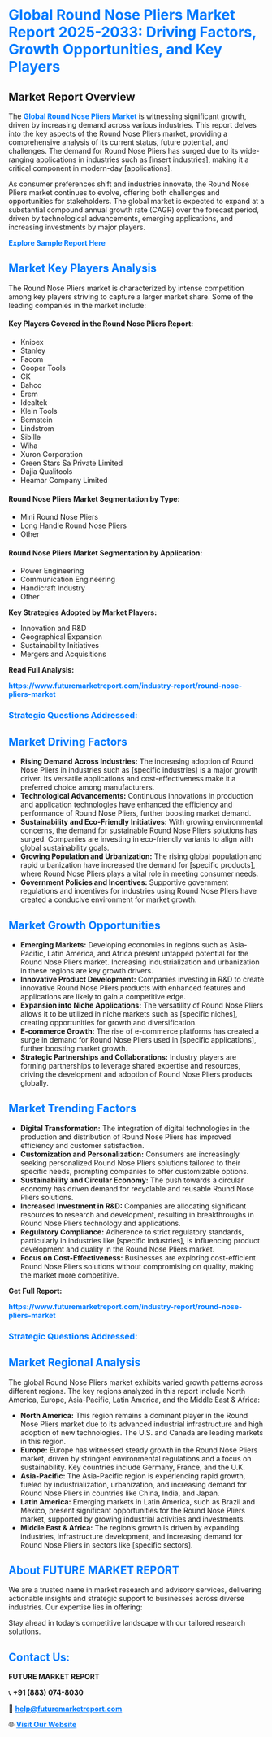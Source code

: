 <h1 style="color: #007BFF;">Global Round Nose Pliers Market Report 2025-2033: Driving Factors, Growth Opportunities, and Key Players</h1>

<section id="overview">
<h2>Market Report Overview</h2>
<p>The <a href="https://www.futuremarketreport.com/industry-report/round-nose-pliers-market" style="color: #007BFF; text-decoration: none;"><strong>Global Round Nose Pliers Market</strong></a> is witnessing significant growth, driven by increasing demand across various industries. This report delves into the key aspects of the Round Nose Pliers market, providing a comprehensive analysis of its current status, future potential, and challenges. The demand for Round Nose Pliers has surged due to its wide-ranging applications in industries such as [insert industries], making it a critical component in modern-day [applications].</p>
<p>As consumer preferences shift and industries innovate, the Round Nose Pliers market continues to evolve, offering both challenges and opportunities for stakeholders. The global market is expected to expand at a substantial compound annual growth rate (CAGR) over the forecast period, driven by technological advancements, emerging applications, and increasing investments by major players.</p>
</section>

<section id="overview">
<p><a href="https://www.futuremarketreport.com/request-sample/reportId=90952" style="color: #007BFF; text-decoration: none;"><strong>Explore Sample Report Here</strong></a></p>
</section>

<section id="key-players">
<h2 style="color: #007BFF;">Market Key Players Analysis</h2>
<p>The Round Nose Pliers market is characterized by intense competition among key players striving to capture a larger market share. Some of the leading companies in the market include:</p>
<h4>Key Players Covered in the Round Nose Pliers Report:</h4>
<ul><li>Knipex</li><li>Stanley</li><li>Facom</li><li>Cooper Tools</li><li>CK</li><li>Bahco</li><li>Erem</li><li>Idealtek</li><li>Klein Tools</li><li>Bernstein</li><li>Lindstrom</li><li>Sibille</li><li>Wiha</li><li>Xuron Corporation</li><li>Green Stars Sa Private Limited</li><li>Dajia Qualitools</li><li>Heamar Company Limited</li></ul>
<h4>Round Nose Pliers Market Segmentation by Type:</h4>
<ul><li>Mini Round Nose Pliers</li><li>Long Handle Round Nose Pliers</li><li>Other</li></ul>

<h4>Round Nose Pliers Market Segmentation by Application:</h4>
<ul><li>Power Engineering</li><li>Communication Engineering</li><li>Handicraft Industry</li><li>Other</li></ul>
<p><strong>Key Strategies Adopted by Market Players:</strong></p>
<ul>
<li>Innovation and R&D</li>
<li>Geographical Expansion</li>
<li>Sustainability Initiatives</li>
<li>Mergers and Acquisitions</li>
</ul>
</section>

<section>
<p><strong>Read Full Analysis: </strong></p><a href="https://www.futuremarketreport.com/industry-report/round-nose-pliers-market" style="color: #007BFF; text-decoration: none;"><strong>https://www.futuremarketreport.com/industry-report/round-nose-pliers-market</strong></a>
<h3 style="color: #007BFF;">Strategic Questions Addressed:</h3>
</section>

<section id="driving-factors">
<h2 style="color: #007BFF;">Market Driving Factors</h2>
<ul>
<li><strong>Rising Demand Across Industries:</strong> The increasing adoption of Round Nose Pliers in industries such as [specific industries] is a major growth driver. Its versatile applications and cost-effectiveness make it a preferred choice among manufacturers.</li>
<li><strong>Technological Advancements:</strong> Continuous innovations in production and application technologies have enhanced the efficiency and performance of Round Nose Pliers, further boosting market demand.</li>
<li><strong>Sustainability and Eco-Friendly Initiatives:</strong> With growing environmental concerns, the demand for sustainable Round Nose Pliers solutions has surged. Companies are investing in eco-friendly variants to align with global sustainability goals.</li>
<li><strong>Growing Population and Urbanization:</strong> The rising global population and rapid urbanization have increased the demand for [specific products], where Round Nose Pliers plays a vital role in meeting consumer needs.</li>
<li><strong>Government Policies and Incentives:</strong> Supportive government regulations and incentives for industries using Round Nose Pliers have created a conducive environment for market growth.</li>
</ul>
</section>

<section id="growth-opportunities">
<h2 style="color: #007BFF;">Market Growth Opportunities</h2>
<ul>
<li><strong>Emerging Markets:</strong> Developing economies in regions such as Asia-Pacific, Latin America, and Africa present untapped potential for the Round Nose Pliers market. Increasing industrialization and urbanization in these regions are key growth drivers.</li>
<li><strong>Innovative Product Development:</strong> Companies investing in R&D to create innovative Round Nose Pliers products with enhanced features and applications are likely to gain a competitive edge.</li>
<li><strong>Expansion into Niche Applications:</strong> The versatility of Round Nose Pliers allows it to be utilized in niche markets such as [specific niches], creating opportunities for growth and diversification.</li>
<li><strong>E-commerce Growth:</strong> The rise of e-commerce platforms has created a surge in demand for Round Nose Pliers used in [specific applications], further boosting market growth.</li>
<li><strong>Strategic Partnerships and Collaborations:</strong> Industry players are forming partnerships to leverage shared expertise and resources, driving the development and adoption of Round Nose Pliers products globally.</li>
</ul>
</section>

<section id="trending-factors">
<h2 style="color: #007BFF;">Market Trending Factors</h2>
<ul>
<li><strong>Digital Transformation:</strong> The integration of digital technologies in the production and distribution of Round Nose Pliers has improved efficiency and customer satisfaction.</li>
<li><strong>Customization and Personalization:</strong> Consumers are increasingly seeking personalized Round Nose Pliers solutions tailored to their specific needs, prompting companies to offer customizable options.</li>
<li><strong>Sustainability and Circular Economy:</strong> The push towards a circular economy has driven demand for recyclable and reusable Round Nose Pliers solutions.</li>
<li><strong>Increased Investment in R&D:</strong> Companies are allocating significant resources to research and development, resulting in breakthroughs in Round Nose Pliers technology and applications.</li>
<li><strong>Regulatory Compliance:</strong> Adherence to strict regulatory standards, particularly in industries like [specific industries], is influencing product development and quality in the Round Nose Pliers market.</li>
<li><strong>Focus on Cost-Effectiveness:</strong> Businesses are exploring cost-efficient Round Nose Pliers solutions without compromising on quality, making the market more competitive.</li>
</ul>
</section>

<section>
<p><strong>Get Full Report: </strong></p><a href="https://www.futuremarketreport.com/industry-report/round-nose-pliers-market" style="color: #007BFF; text-decoration: none;"><strong>https://www.futuremarketreport.com/industry-report/round-nose-pliers-market</strong></a>
<h3 style="color: #007BFF;">Strategic Questions Addressed:</h3>
</section>


<section id="regional-analysis">
<h2 style="color: #007BFF;">Market Regional Analysis</h2>
<p>The global Round Nose Pliers market exhibits varied growth patterns across different regions. The key regions analyzed in this report include North America, Europe, Asia-Pacific, Latin America, and the Middle East & Africa:</p>
<ul>
<li><strong>North America:</strong> This region remains a dominant player in the Round Nose Pliers market due to its advanced industrial infrastructure and high adoption of new technologies. The U.S. and Canada are leading markets in this region.</li>
<li><strong>Europe:</strong> Europe has witnessed steady growth in the Round Nose Pliers market, driven by stringent environmental regulations and a focus on sustainability. Key countries include Germany, France, and the U.K.</li>
<li><strong>Asia-Pacific:</strong> The Asia-Pacific region is experiencing rapid growth, fueled by industrialization, urbanization, and increasing demand for Round Nose Pliers in countries like China, India, and Japan.</li>
<li><strong>Latin America:</strong> Emerging markets in Latin America, such as Brazil and Mexico, present significant opportunities for the Round Nose Pliers market, supported by growing industrial activities and investments.</li>
<li><strong>Middle East & Africa:</strong> The region’s growth is driven by expanding industries, infrastructure development, and increasing demand for Round Nose Pliers in sectors like [specific sectors].</li>
</ul>
</section>

<footer>
<h2 style="color: #007BFF;">About FUTURE MARKET REPORT</h2>
<p>We are a trusted name in market research and advisory services, delivering actionable insights and strategic support to businesses across diverse industries. Our expertise lies in offering:</p>

<p>Stay ahead in today’s competitive landscape with our tailored research solutions.</p>

<h2 style="color: #007BFF;">Contact Us:</h2>
<p><strong>FUTURE MARKET REPORT</strong></p>
<p>📞 <strong>+91 (883) 074-8030</strong></p>
<p>📧 <strong><a href="mailto:help@futuremarketreport.com" style="color: #007BFF;">help@futuremarketreport.com</a></strong></p>
<p>🌐 <strong><a href="https://www.futuremarketreport.com/" style="color: #007BFF;">Visit Our Website</a></strong></p>
</footer>